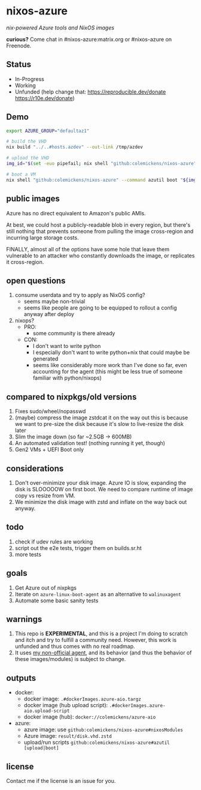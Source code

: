 # nixos-azure
*nix-powered Azure tools and NixOS images*

**curious?** Come chat in #nixos-azure:matrix.org or #nixos-azure on Freenode.

## Status

* In-Progress
* Working
* Unfunded (help change that: https://reproducible.dev/donate https://r10e.dev/donate)

## Demo

```bash
export AZURE_GROUP="defaultaz1"

# build the VHD
nix build "../..#hosts.azdev" --out-link /tmp/azdev

# upload the VHD
img_id="$(set -euo pipefail; nix shell "github:colemickens/nixos-azure" --command azutil upload /tmp/azdev)"

# boot a VM
nix shell "github:colemickens/nixos-azure" --command azutil boot "${img_id}"
```

## public images

Azure has no direct equivalent to Amazon's public AMIs.

At best, we could host a publicly-readable blob in every region, but there's still
nothing that prevents someone from pulling the image cross-region and incurring large
storage costs.

FINALLY, almost all of the options have some hole that leave them vulnerable to
an attacker who constantly downloads the image, or replicates it cross-region.


## open questions
1. consume userdata and try to apply as NixOS config?
   - seems maybe non-trivial
   - seems like people are going to be equipped to rollout a config anyway after deploy
2. nixops?
   - PRO:
     - some community is there already
   - CON:
     - I don't want to write python
     - I especially don't want to write python+nix that could maybe be generated
     - seems like considerably more work than I've done so far, even accounting for the agent (this might be
       less true of someone familiar with python/nixops)

## compared to nixpkgs/old versions
1. Fixes sudo/wheel/nopasswd
2. (maybe) compress the image zstdcat it on the way out
     this is because we want to pre-size the disk because it's slow to live-resize
     the disk later
3. Slim the image down (so far ~2.5GB -> 600MB)
4. An automated validation test! (nothing running it yet, though)
5. Gen2 VMs + UEFI Boot only

## considerations
1. Don't over-minimize your disk image.
   Azure IO is slow, expanding the disk is SLOOOOOW on first boot.
   We need to compare runtime of image copy vs resize from VM.
2. We minimize the disk image with zstd and inflate on the way back out anyway.

## todo
1. check if udev rules are working
2. script out the e2e tests, trigger them on builds.sr.ht
3. more tests

## goals
1. Get Azure out of nixpkgs
2. Iterate on `azure-linux-boot-agent` as an alternative to `walinuxagent`
3. Automate some basic sanity tests

## warnings
1. This repo is **EXPERIMENTAL**, and this is a project I'm doing to scratch and itch and try to fulfill a community
   need. However, this work is unfunded and thus comes with no real roadmap.
2. It uses [my non-official agent](https://github.com/colemickens/azure-linux-boot-agent),
and its behavior (and thus the behavior of these images/modules) is subject
to change.

## outputs
* docker:
  * docker image: `.#dockerImages.azure-aio.targz`
  * docker image (hub upload script): `.#dockerImages.azure-aio.upload-script`
  * docker image (hub): `docker://colemickens/azure-aio`
* azure:
  * azure image: use `github:colemickens/nixos-azure#nixosModules`
  * Azure image: `result/disk.vhd.zstd`
  * upload/run scripts `github:colemickens/nixos-azure#azutil [upload|boot]`

## license
Contact me if the license is an issue for you.

